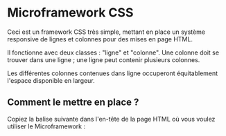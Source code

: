 # Microframework CSS

Ceci est un framework CSS très simple, mettant en place un système responsive de lignes et colonnes pour des mises en page HTML.

Il fonctionne avec deux classes : "ligne" et "colonne". Une colonne doit se trouver dans une ligne ; une ligne peut contenir plusieurs colonnes.

Les différentes colonnes contenues dans ligne occuperont équitablement l'espace disponible en largeur.

## Comment le mettre en place ?

Copiez la balise suivante dans l'en-tête de la page HTML où vous voulez utiliser le Microframework :

<link href="https://auer404.github.io/microframework2024/microframework.css" rel="stylesheet">
